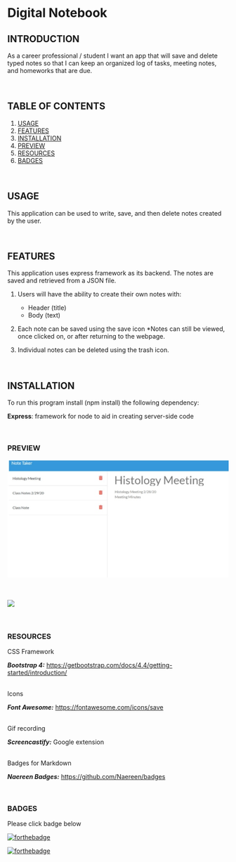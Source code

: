 # Digital Notebook


## INTRODUCTION
As a career professional / student I want an app that will save and delete typed notes so that I can keep an organized log of tasks, meeting notes, and homeworks that are due. 



<br>


## TABLE OF CONTENTS

1. [USAGE](#usage)
2. [FEATURES](#features)
3. [INSTALLATION](#installation)
4. [PREVIEW](#preview)
5. [RESOURCES](#resources)
6. [BADGES](#badges)


<br>

## USAGE

This application can be used to write, save, and then delete notes created by the user.  


<br>

## FEATURES
 This application uses express framework as its backend.
 The notes are saved and retrieved from a JSON file. 

1. Users will have the ability to create their own notes with:
    * Header (title)
    *  Body (text)

2. Each note can be saved using the save icon
    *Notes can still be viewed, once clicked on, or after returning to the webpage.

3. Individual notes can be deleted using the trash icon.


<br>

## INSTALLATION

To run this program install (npm install) the following dependency:

 **Express**: framework for node to aid in creating server-side code


<br>

### PREVIEW

![image](public/assets/images/Note_taker.jpg)

<br><br>
<img src="public\assets\images\Note_Taker_app.gif">



<br>

### RESOURCES

CSS Framework

***Bootstrap 4:*** https://getbootstrap.com/docs/4.4/getting-started/introduction/

<br>
Icons

***Font Awesome:*** https://fontawesome.com/icons/save

<br>
Gif recording

***Screencastify:*** Google extension

<br>
Badges for Markdown

***Naereen Badges:*** https://github.com/Naereen/badges

<br>

### BADGES
Please click badge below 

[![forthebadge](https://forthebadge.com/images/badges/check-it-out.svg)](https://lturner19.github.io/Digital_Notebook/)

[![forthebadge](https://forthebadge.com/images/badges/60-percent-of-the-time-works-every-time.svg)](https://forthebadge.com)
